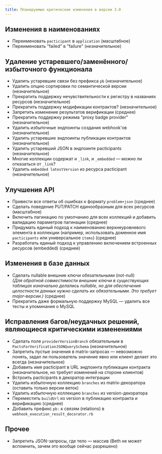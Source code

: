 ```yaml
---
title: Планируемые критические изменения в версии 3.0
---
```


## Изменения в наименованиях

* Переименовать `pacticipant` в `application` (масштабное)
* Переименовать "failed" в "failure" (незначительное)

## Удаление устаревшего/заменённого/избыточного функционала

* Удалить устаревшие связи без префикса `pb` (незначительное)
* Удалить опцию сортировки по семантической версии (незначительное)
* Прекратить поддержку нечувствительности к регистру в названиях ресурсов (незначительное)
* Прекратить поддержку модификации контрактов? (незначительное)
* Запретить изменение результатов верификации (среднее)
* Прекратить поддержку режима "proxy badge provider" (незначительное)
* Удалить избыточные эндпоинты создания webhook'ов (незначительное)
* Удалить устаревшие эндпоинты публикации контрактов (незначительное)
* Удалить устаревший JSON в эндпоинте pacticipants (незначительное)
* Многие коллекции содержат и `_link`, и `_embedded` — можно ли отказаться от `_link`?
* Удалить `embedded latestVersion` из ресурса pacticipant (незначительное)

## Улучшения API

* Привести все ответы об ошибках к формату `problem+json` (среднее)
* Сделать поведение PUT/PATCH единообразным для всех ресурсов (масштабное)
* Включить пагинацию по умолчанию для всех коллекций и добавить валидацию параметров пагинации (среднее)
* Придумать единый подход к наименованию верхнеуровневого элемента в коллекции (например, использовать доменное имя `pacticipants` или универсальное `items`) (среднее)
* Разработать единый подход к управлению включением встроенных ресурсов (embedded) (среднее)

## Изменения в базе данных

* Сделать nullable внешние ключи обязательными (not-null)  
  _(Для обратной совместимости внешние ключи в существующих таблицах изначально делались nullable, но для обеспечения целостности данных нужно сделать их обязательными. Это требует major-версии.)_ (среднее)
* Прекратить даже формальную поддержку MySQL — удалить все тесты и упоминания о MySQL

## Исправления багов/неудачных решений, являющиеся критическими изменениями

* Сделать поле `providerVersionBranch` обязательным в `PactsForVerificationJSONQuerySchema` (незначительное)
* Запретить пустые значения в matrix-запросах — невозможно понять, задал ли пользователь значение явно или клиент делает это всегда (незначительное)
* Добавить имя pacticipant в URL эндпоинта публикации контракта (незначительное, но требует изменений на стороне клиентов)
* Встроить pacticipants в декоратор интеграции
* Удалить избыточную коллекцию `branches` из matrix-декоратора (оставить только версии веток)
* Удалить избыточную коллекцию `branches` из version-декоратора
* Переместить `buildUrl` из version в публикацию контракта и верификацию (среднее)
* Добавить префикс `pb:` к связям (relations) в `webhook_execution_result_decorator.rb`

## Прочее

* Запретить JSON-запросы, где тело — массив (Beth не может вспомнить, зачем это вообще сейчас разрешено)

